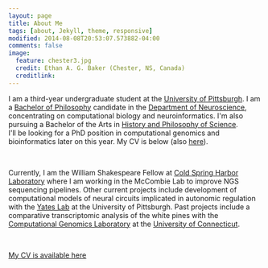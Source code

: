 ```yaml
---
layout: page
title: About Me
tags: [about, Jekyll, theme, responsive]
modified: 2014-08-08T20:53:07.573882-04:00
comments: false
image:
  feature: chester3.jpg
  credit: Ethan A. G. Baker (Chester, NS, Canada)
  creditlink: 
---
```


I am a third-year undergraduate student at the [University of Pittsburgh](http://www.pitt.edu). I am a [Bachelor of Philosophy](https://en.wikipedia.org/wiki/Bachelor_of_Philosophy) candidate in the [Department of Neuroscience](http://neuroscience.pitt.edu), concentrating on computational biology and neuroinformatics. I'm also pursuing a Bachelor of the Arts in [History and Philosophy of Science](http://www.hps.pitt.edu).
<br>
I'll be looking for a PhD position in computational genomics and bioinformatics later on this year. My CV is below (also [here](http://ethanagbaker.github.io/images/CV.pdf)). 
  
<br>

Currently, I am the William Shakespeare Fellow at [Cold Spring Harbor Laboratory](http://cshl.edu) where I am working in the McCombie Lab to improve NGS sequencing pipelines. 
Other current projects include development of computational models of neural circuits implicated in autonomic regulation with the [Yates Lab](http://neuroyates.com) at the University of Pittsburgh. 
Past projects include a comparative transcriptomic analysis of the white pines with the [Computational Genomics Laboratory](http://compgenomics.lab.uconn.edu) at the [University of Connecticut](http://www.uconn.edu).

<br>

[My CV is available here](http://ethanagbaker.github.io/images/CV.pdf)

